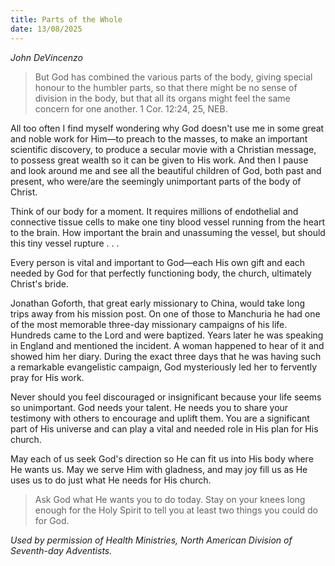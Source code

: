 ```yaml
---
title: Parts of the Whole
date: 13/08/2025
---
```


_John DeVincenzo_

> <p></p>
> But God has combined the various parts of the body, giving special honour to the humbler parts, so that there might be no sense of division in the body, but that all its organs might feel the same concern for one another. 1 Cor. 12:24, 25, NEB.

All too often I find myself wondering why God doesn't use me in some great and noble work for Him—to preach to the masses, to make an important scientific discovery, to produce a secular movie with a Christian message, to possess great wealth so it can be given to His work. And then I pause and look around me and see all the beautiful children of God, both past and present, who were/are the seemingly unimportant parts of the body of Christ.

Think of our body for a moment. It requires millions of endothelial and connective tissue cells to make one tiny blood vessel running from the heart to the brain. How important the brain and unassuming the vessel, but should this tiny vessel rupture . . .

Every person is vital and important to God—each His own gift and each needed by God for that perfectly functioning body, the church, ultimately Christ's bride.

Jonathan Goforth, that great early missionary to China, would take long trips away from his mission post. On one of those to Manchuria he had one of the most memorable three-day missionary campaigns of his life. Hundreds came to the Lord and were baptized. Years later he was speaking in England and mentioned the incident. A woman happened to hear of it and showed him her diary. During the exact three days that he was having such a remarkable evangelistic campaign, God mysteriously led her to fervently pray for His work.

Never should you feel discouraged or insignificant because your life seems so unimportant. God needs your talent. He needs you to share your testimony with others to encourage and uplift them. You are a significant part of His universe and can play a vital and needed role in His plan for His church.

May each of us seek God's direction so He can fit us into His body where He wants us. May we serve Him with gladness, and may joy fill us as He uses us to do just what He needs for His church.

> <callout></callout>
> Ask God what He wants you to do today. Stay on your knees long enough for the Holy Spirit to tell you at least two things you could do for God.

_Used by permission of Health Ministries, North American Division of Seventh-day Adventists._
